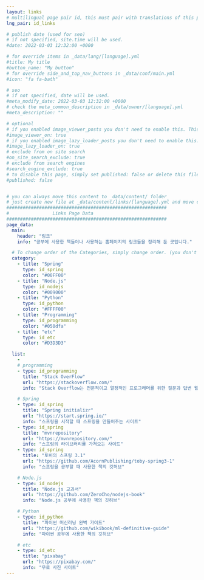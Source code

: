 ```yaml
---
layout: links
# multilingual page pair id, this must pair with translations of this page. (This name must be unique)
lng_pair: id_links

# publish date (used for seo)
# if not specified, site.time will be used.
#date: 2022-03-03 12:32:00 +0000

# for override items in _data/lang/[language].yml
#title: My title
#button_name: "My button"
# for override side_and_top_nav_buttons in _data/conf/main.yml
#icon: "fa fa-bath"

# seo
# if not specified, date will be used.
#meta_modify_date: 2022-03-03 12:32:00 +0000
# check the meta_common_description in _data/owner/[language].yml
#meta_description: ""

# optional
# if you enabled image_viewer_posts you don't need to enable this. This is only if image_viewer_posts = false
#image_viewer_on: true
# if you enabled image_lazy_loader_posts you don't need to enable this. This is only if image_lazy_loader_posts = false
#image_lazy_loader_on: true
# exclude from on site search
#on_site_search_exclude: true
# exclude from search engines
#search_engine_exclude: true
# to disable this page, simply set published: false or delete this file
#published: false


# you can always move this content to _data/content/ folder
# just create new file at _data/content/links/[language].yml and move content below.
###########################################################
#                Links Page Data
###########################################################
page_data:
  main:
    header: "링크"
    info: "공부에 사용한 책들이나 사용하는 홈페이지의 링크들을 정리해 둔 곳입니다."

  # To change order of the Categories, simply change order. (you don't need to change list order.)
  category:
    - title: "Spring"
      type: id_spring
      color: "#00FF00"
    - title: "Node.js"
      type: id_nodejs
      color: "#009000"
    - title: "Python"
      type: id_python
      color: "#FFFF00"
    - title: "Programming"
      type: id_programming
      color: "#050dfa"
    - title: "etc"
      type: id_etc
      color: "#D3D3D3"

  list:
    -
    # programming
    - type: id_programming
      title: "Stack OverFlow"
      url: "https://stackoverflow.com/"
      info: "Stack Overflow는 전문적이고 열정적인 프로그래머를 위한 질문과 답변 웹사이트입니다."

    # Spring
    - type: id_spring
      title: "Spring initializr"
      url: "https://start.spring.io/"
      info: "스프링을 시작할 때 스프링을 만들어주는 사이트"
    - type: id_spring
      title: "mvnrepository"
      url: "https://mvnrepository.com/"
      info: "스프링의 라이브러리를 가져오는 사이트"
    - type: id_spring
      title: "토비의 스프링 3.1"
      url: "https://github.com/AcornPublishing/toby-spring3-1"
      info: "스프링을 공부할 때 사용한 책의 깃허브"

    # Node.js
    - type: id_nodejs
      title: "Node.js 교과서"
      url: "https://github.com/ZeroCho/nodejs-book"
      info: "Node.js 공부에 사용한 책의 깃허브"

    # Python
    - type: id_python
      title: "파이썬 머신러닝 완벽 가이드"
      url: "https://github.com/wikibook/ml-definitive-guide"
      info: "파이썬 공부에 사용한 책의 깃허브"

    # etc
    - type: id_etc
      title: "pixabay"
      url: "https://pixabay.com/"
      info: "무료 사진 사이트"
---
```

